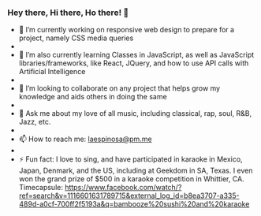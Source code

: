 ### Hey there, Hi there, Ho there! 👋

- 🔭 I’m currently working on responsive web design to prepare for a project, namely CSS media queries
- 
- 🌱 I’m also currently learning Classes in JavaScript, as well as JavaScript libraries/frameworks, like React, JQuery, and how to use API calls with Artificial Intelligence
- 
- 👯 I’m looking to collaborate on any project that helps grow my knowledge and aids others in doing the same
- 
- 💬 Ask me about my love of all music, including classical, rap, soul, R&B, Jazz, etc.
- 
- 📫 How to reach me: laespinosa@pm.me
- 
- ⚡ Fun fact: I love to sing, and have participated in karaoke in Mexico, Japan, Denmark, and the US, including at Geekdom in SA, Texas. I even won the grand prize of $500 in a karaoke competition in Whittier, CA.
Timecapsule: https://www.facebook.com/watch/?ref=search&v=1116601631789715&external_log_id=b8ea3707-a335-489d-a0cf-700ff2f5193a&q=bambooze%20sushi%20and%20karaoke
<!--
**louie-espinosa/louie-espinosa** is a ✨ _special_ ✨ repository because its `README.md` (this file) appears on your GitHub profile.

Here are some ideas to get you started:

-->
